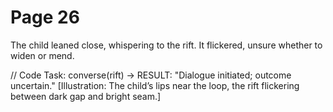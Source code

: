 # Page 26

The child leaned close, whispering to the rift.
It flickered, unsure whether to widen or mend.

// Code Task: converse(rift) → RESULT: "Dialogue initiated; outcome uncertain."
[Illustration: The child’s lips near the loop, the rift flickering between dark gap and bright seam.]
